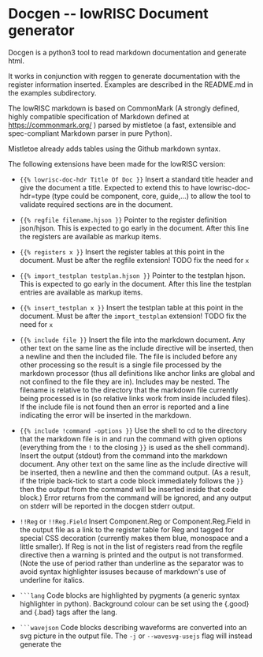 # Docgen -- lowRISC Document generator

Docgen is a python3 tool to read markdown documentation and generate html.

It works in conjunction with reggen to generate documentation with the
register information inserted. Examples are described in the README.md
in the examples subdirectory.

The lowRISC markdown is based on CommonMark (A strongly defined, highly
compatible specification of Markdown defined at
https://commonmark.org/ ) parsed by mistletoe (a fast, extensible and
spec-compliant Markdown parser in pure Python).

Mistletoe already adds tables using the Github markdown syntax.

The following extensions have been made for the lowRISC version:
* `{{% lowrisc-doc-hdr Title Of Doc }}` Insert a standard title header
  and give
  the document a title. Expected to extend this to have lowrisc-doc-hdr=type
  (type could be component, core, guide,...) to allow the tool to
  validate required sections are in the document.

* `{{% regfile filename.hjson }}` Pointer to the register definition
  json/hjson. This is expected to go early in the document. After this line
  the registers are available as markup items.

* `{{% registers x }}` Insert the register tables at this point in the
  document. Must be after the regfile extension! TODO fix the need for `x`

* `{{% import_testplan testplan.hjson }}` Pointer to the testplan
  hjson. This is expected to go early in the document. After this line
  the testplan entries are available as markup items.

* `{{% insert_testplan x }}` Insert the testplan table at this point in the
  document. Must be after the `import_testplan` extension! TODO fix the need for `x`

* `{{% include file }}` Insert the file into the markdown
  document. Any other text on the same line as the include directive
  will be inserted, then a newline and then the included file. The
  file is included before any other processing so the result is a
  single file processed by the markdown processor (thus all
  definitions like anchor links are global and not confined to the
  file they are in). Includes may be nested. The filename is relative
  to the directory that the markdown file currently being processed is
  in (so relative links work from inside included files). If the
  include file is not found then an error is reported and a line
  indicating the error will be inserted in the markdown.

* `{{% include !command -options }}` Use the shell to cd to the
  directory that the markdown file is in and run the command with
  given options (everything from the `!` to the closing `}}` is used
  as the shell command). Insert the output (stdout) from the command
  into the markdown document. Any other text on the same line as the
  include directive will be inserted, then a newline and then the
  command output. (As a result, if the triple back-tick to start a
  code block immediately follows the `}}` then the output from the
  command will be inserted inside that code block.) Error returns from
  the command will be ignored, and any output on stderr will be
  reported in the docgen stderr output.


* `!!Reg` or `!!Reg.Field` Insert Component.Reg or Component.Reg.Field
  in the output file as a link to the register table for Reg and
  tagged for special CSS decoration (currently makes them blue,
  monospace and a little smaller). If Reg is not in the list of
  registers read from the regfile directive then a warning is printed
  and the output is not transformed. (Note the use of period rather
  than underline as the separator was to avoid syntax highlighter
  issuses because of markdown's use of underline for italics.

* ` ```lang ` Code blocks are highlighted by pygments (a generic
  syntax highlighter in python). Background colour can be set using the
  {.good} and {.bad} tags after the lang.

* ` ```wavejson ` Code blocks describing waveforms are converted into
  an svg picture in the output file. The `-j` or `--wavesvg-usejs` flag
  will instead generate the <script> output needed by the WaveDrom
  javascript parser and include invocation of wavedrom in the output
  html.


* Anticipate adding support for ToC generation and insertion (there is
  partial support for this already in mistletoe)
